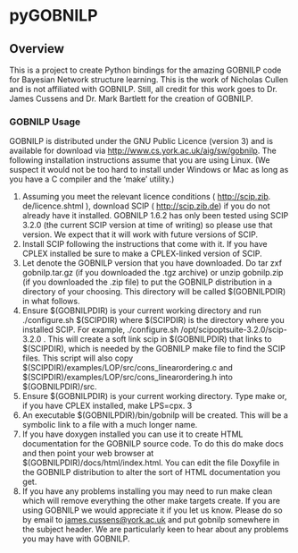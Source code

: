 # pyGOBNILP

<h2>Overview</h2>
This is a project to create Python bindings for the amazing GOBNILP code
for Bayesian Network structure learning. This is the work of Nicholas Cullen
and is not affiliated with GOBNILP. Still, all credit for this work goes to
Dr. James Cussens and Dr. Mark Bartlett for the creation of GOBNILP.

<h3>GOBNILP Usage</h3>

GOBNILP is distributed under the GNU Public Licence (version 3) and is available
for download via http://www.cs.york.ac.uk/aig/sw/gobnilp. The following
installation instructions assume that you are using Linux. (We suspect
it would not be too hard to install under Windows or Mac as long as you have
a C compiler and the ‘make’ utility.)
1. Assuming you meet the relevant licence conditions ( http://scip.zib.
de/licence.shtml ), download SCIP ( http://scip.zib.de) if you do
not already have it installed. GOBNILP 1.6.2 has only been tested using
SCIP 3.2.0 (the current SCIP version at time of writing) so please use that
version. We expect that it will work with future versions of SCIP.
2. Install SCIP following the instructions that come with it. If you have
CPLEX installed be sure to make a CPLEX-linked version of SCIP.
3. Let <version> denote the GOBNILP version that you have downloaded.
Do tar zxf gobnilp<version>.tar.gz (if you downloaded the .tgz
archive) or unzip gobnilp<version>.zip (if you downloaded the .zip
file) to put the GOBNILP distribution in a directory of your choosing. This
directory will be called $(GOBNILPDIR) in what follows.
4. Ensure $(GOBNILPDIR) is your current working directory and run
./configure.sh $(SCIPDIR) where $(SCIPDIR) is the directory where
you installed SCIP. For example,
./configure.sh /opt/scipoptsuite-3.2.0/scip-3.2.0 . This will create
a soft link scip in $(GOBNILPDIR) that links to $(SCIPDIR), which is
needed by the GOBNILP make file to find the SCIP files. This script will
also copy $(SCIPDIR)/examples/LOP/src/cons_linearordering.c and
$(SCIPDIR)/examples/LOP/src/cons_linearordering.h into
$(GOBNILPDIR)/src.
5. Ensure $(GOBNILPDIR) is your current working directory. Type make or,
if you have CPLEX installed, make LPS=cpx.
3
6. An executable $(GOBNILPDIR)/bin/gobnilp will be created. This will be
a symbolic link to a file with a much longer name.
7. If you have doxygen installed you can use it to create HTML documentation
for the GOBNILP source code. To do this do make docs and then
point your web browser at $(GOBNILPDIR)/docs/html/index.html. You
can edit the file Doxyfile in the GOBNILP distribution to alter the sort
of HTML documentation you get.
8. If you have any problems installing you may need to run make clean
which will remove everything the other make targets create.
If you are using GOBNILP we would appreciate it if you let us know. Please
do so by email to james.cussens@york.ac.uk and put gobnilp somewhere in
the subject header. We are particularly keen to hear about any problems you
may have with GOBNILP.